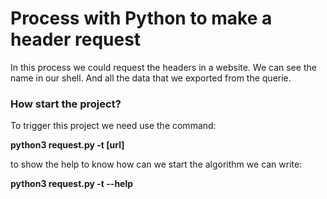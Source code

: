 # Process with Python to make a header request #

In this process we could request the headers in a website.
We can see the name in our shell. And all the data that we exported from the querie.

### How start the project? ###

To trigger this project we need use the command:

**python3 request.py -t [url]**

to show the help to know how can we start the algorithm 
we can write:

**python3 request.py -t --help**


